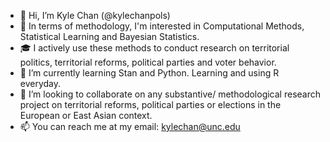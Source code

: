 - 👋 Hi, I’m Kyle Chan (@kylechanpols)
- 👀 In terms of methodology, I'm interested in Computational Methods, Statistical Learning and Bayesian Statistics.
- 🎓 I actively use these methods to conduct research on territorial politics, territorial reforms, political parties and voter behavior.
- 🌱 I’m currently learning Stan and Python. Learning and using R everyday.
- 💞️ I’m looking to collaborate on any substantive/ methodological research project on territorial reforms, political parties or elections in the European or East Asian context.
- 📫 You can reach me at my email: kylechan@unc.edu

<!---
kylechanpols/kylechanpols is a ✨ special ✨ repository because its `README.md` (this file) appears on your GitHub profile.
You can click the Preview link to take a look at your changes.
--->
